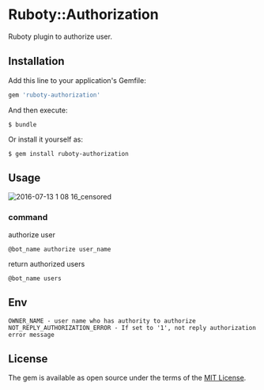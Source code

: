 # Ruboty::Authorization

Ruboty plugin to authorize user.


## Installation

Add this line to your application's Gemfile:

```ruby
gem 'ruboty-authorization'
```

And then execute:

    $ bundle

Or install it yourself as:

    $ gem install ruboty-authorization

## Usage

![2016-07-13 1 08 16_censored](https://cloud.githubusercontent.com/assets/1563239/16791699/74ebecee-48fc-11e6-8a85-275fcb3b53f9.jpg)

### command

authorize user

```
@bot_name authorize user_name
```

return authorized users

```
@bot_name users
```

## Env

```
OWNER_NAME - user name who has authority to authorize
NOT_REPLY_AUTHORIZATION_ERROR - If set to '1', not reply authorization error message
```


## License

The gem is available as open source under the terms of the [MIT License](http://opensource.org/licenses/MIT).

